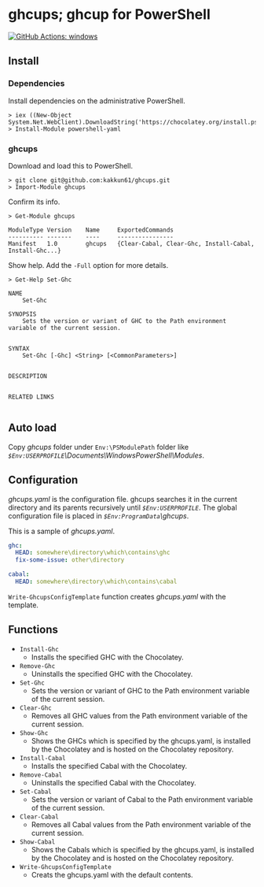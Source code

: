 # ghcups; ghcup for PowerShell

[![GitHub Actions: windows](https://github.com/kakkun61/ghcups/workflows/windows/badge.svg)](https://github.com/kakkun61/ghcups/actions?query=workflow%3Awindows)

## Install

### Dependencies

Install dependencies on the administrative PowerShell.

```
> iex ((New-Object System.Net.WebClient).DownloadString('https://chocolatey.org/install.ps1'))
> Install-Module powershell-yaml
```

### ghcups

Download and load this to PowerShell.

```
> git clone git@github.com:kakkun61/ghcups.git
> Import-Module ghcups
```

Confirm its info.

```
> Get-Module ghcups

ModuleType Version    Name     ExportedCommands
---------- -------    ----     ----------------
Manifest   1.0        ghcups   {Clear-Cabal, Clear-Ghc, Install-Cabal, Install-Ghc...}
```

Show help. Add the `-Full` option for more details.

```
> Get-Help Set-Ghc

NAME
    Set-Ghc

SYNOPSIS
    Sets the version or variant of GHC to the Path environment variable of the current session.


SYNTAX
    Set-Ghc [-Ghc] <String> [<CommonParameters>]


DESCRIPTION


RELATED LINKS


```

## Auto load

Copy _ghcups_ folder under `Env:\PSModulePath` folder like _`$Env:USERPROFILE`\Documents\WindowsPowerShell\Modules_.

## Configuration

_ghcups.yaml_ is the configuration file. ghcups searches it in the current directory and its parents recursively until _`$Env:USERPROFILE`_. The global configuration file is placed in _`$Env:ProgramData`\ghcups_.

This is a sample of _ghcups.yaml_.

```yaml
ghc:
  HEAD: somewhere\directory\which\contains\ghc
  fix-some-issue: other\directory

cabal:
  HEAD: somewhere\directory\which\contains\cabal
```

`Write-GhcupsConfigTemplate` function creates _ghcups.yaml_ with the template.

## Functions

- `Install-Ghc`
  - Installs the specified GHC with the Chocolatey.
- `Remove-Ghc`
  - Uninstalls the specified GHC with the Chocolatey.
- `Set-Ghc`
  - Sets the version or variant of GHC to the Path environment variable of the current session.
- `Clear-Ghc`
  - Removes all GHC values from the Path environment variable of the current session.
- `Show-Ghc`
  - Shows the GHCs which is specified by the ghcups.yaml, is installed by the Chocolatey and is hosted on the Chocolatey repository.
- `Install-Cabal`
  - Installs the specified Cabal with the Chocolatey.
- `Remove-Cabal`
  - Uninstalls the specified Cabal with the Chocolatey.
- `Set-Cabal`
  - Sets the version or variant of Cabal to the Path environment variable of the current session.
- `Clear-Cabal`
  - Removes all Cabal values from the Path environment variable of the current session.
- `Show-Cabal`
  - Shows the Cabals which is specified by the ghcups.yaml, is installed by the Chocolatey and is hosted on the Chocolatey repository.
- `Write-GhcupsConfigTemplate`
  - Creats the ghcups.yaml with the default contents.

